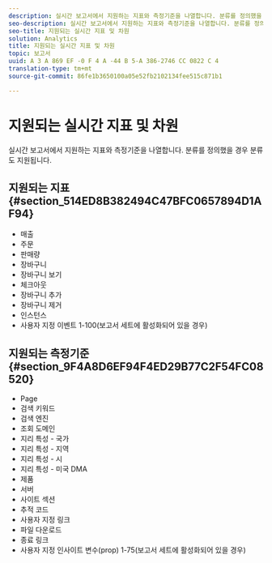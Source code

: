 ```yaml
---
description: 실시간 보고서에서 지원하는 지표와 측정기준을 나열합니다. 분류를 정의했을 경우 분류도 지원됩니다.
seo-description: 실시간 보고서에서 지원하는 지표와 측정기준을 나열합니다. 분류를 정의했을 경우 분류도 지원됩니다.
seo-title: 지원되는 실시간 지표 및 차원
solution: Analytics
title: 지원되는 실시간 지표 및 차원
topic: 보고서
uuid: A 3 A 869 EF -0 F 4 A -44 B 5-A 386-2746 CC 0822 C 4
translation-type: tm+mt
source-git-commit: 86fe1b3650100a05e52fb2102134fee515c871b1

---
```



# 지원되는 실시간 지표 및 차원

실시간 보고서에서 지원하는 지표와 측정기준을 나열합니다. 분류를 정의했을 경우 분류도 지원됩니다.

## 지원되는 지표 {#section_514ED8B382494C47BFC0657894D1AF94}

* 매출
* 주문
* 판매량
* 장바구니
* 장바구니 보기
* 체크아웃
* 장바구니 추가
* 장바구니 제거
* 인스턴스
* 사용자 지정 이벤트 1-100(보고서 세트에 활성화되어 있을 경우)

## 지원되는 측정기준 {#section_9F4A8D6EF94F4ED29B77C2F54FC08520}

* Page
* 검색 키워드
* 검색 엔진
* 조회 도메인
* 지리 특성 - 국가
* 지리 특성 - 지역
* 지리 특성 - 시
* 지리 특성 - 미국 DMA
* 제품
* 서버
* 사이트 섹션
* 추적 코드
* 사용자 지정 링크
* 파일 다운로드
* 종료 링크
* 사용자 지정 인사이트 변수(prop) 1-75(보고서 세트에 활성화되어 있을 경우)

